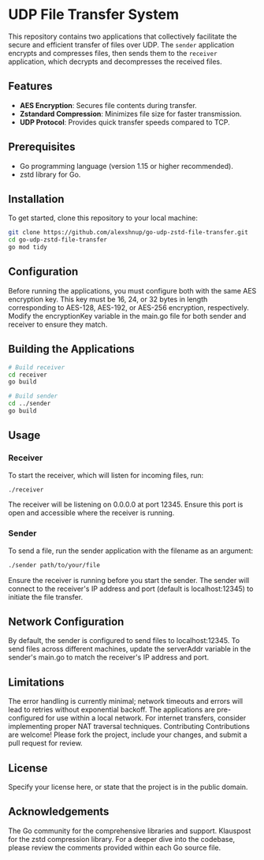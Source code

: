# UDP File Transfer System

This repository contains two applications that collectively facilitate the secure and efficient transfer of files over UDP. The `sender` application encrypts and compresses files, then sends them to the `receiver` application, which decrypts and decompresses the received files.

## Features

- **AES Encryption**: Secures file contents during transfer.
- **Zstandard Compression**: Minimizes file size for faster transmission.
- **UDP Protocol**: Provides quick transfer speeds compared to TCP.

## Prerequisites

- Go programming language (version 1.15 or higher recommended).
- zstd library for Go.

## Installation

To get started, clone this repository to your local machine:

```bash
git clone https://github.com/alexshnup/go-udp-zstd-file-transfer.git
cd go-udp-zstd-file-transfer
go mod tidy
```

## Configuration

Before running the applications, you must configure both with the same AES encryption key. This key must be 16, 24, or 32 bytes in length corresponding to AES-128, AES-192, or AES-256 encryption, respectively. Modify the encryptionKey variable in the main.go file for both sender and receiver to ensure they match.

## Building the Applications
```bash
# Build receiver
cd receiver
go build

# Build sender
cd ../sender
go build
```

## Usage

### Receiver
To start the receiver, which will listen for incoming files, run:
```bash
./receiver
```
The receiver will be listening on 0.0.0.0 at port 12345. Ensure this port is open and accessible where the receiver is running.

### Sender
To send a file, run the sender application with the filename as an argument:
```bash
./sender path/to/your/file
```
Ensure the receiver is running before you start the sender. The sender will connect to the receiver's IP address and port (default is localhost:12345) to initiate the file transfer.



## Network Configuration
By default, the sender is configured to send files to localhost:12345. To send files across different machines, update the serverAddr variable in the sender's main.go to match the receiver's IP address and port.

## Limitations
The error handling is currently minimal; network timeouts and errors will lead to retries without exponential backoff.
The applications are pre-configured for use within a local network. For internet transfers, consider implementing proper NAT traversal techniques.
Contributing
Contributions are welcome! Please fork the project, include your changes, and submit a pull request for review.

## License
Specify your license here, or state that the project is in the public domain.

## Acknowledgements
The Go community for the comprehensive libraries and support.
Klauspost for the zstd compression library.
For a deeper dive into the codebase, please review the comments provided within each Go source file.

